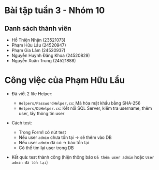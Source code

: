 # Bài tập tuần 3 - Nhóm 10

## Danh sách thành viên
- Hồ Thiện Nhân (23521073)  
- Phạm Hữu Lầu (24520947)  
- Phạm Gia Lâm (24520937)  
- Nguyễn Huỳnh Đăng Khoa (24520829)  
- Nguyễn Xuân Trung (24521888)  





# Công việc của Phạm Hữu Lầu
- Đã viết 2 file Helper:
  - `Helpers/PasswordHelper.cs`: Mã hóa mật khẩu bằng SHA-256
  - `Helpers/DbHelper.cs`: Kết nối SQL Server, kiểm tra username, thêm user, lấy thông tin user

- Cách test:
  - Trong Form1 có nút test
  - Nếu user `admin` chưa tồn tại → sẽ thêm vào DB
  - Nếu user `admin` đã có → báo tồn tại
  - Có thể tìm lại user trong DB

- Kết quả: test thành công (hiện thông báo `Đã thêm user admin` hoặc `User admin đã tồn tại`)


